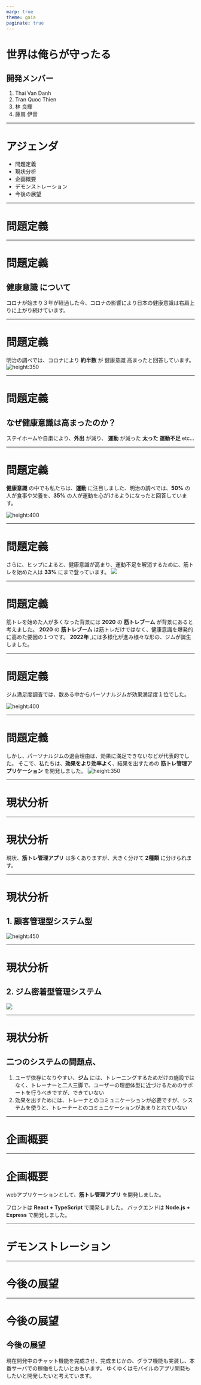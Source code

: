```yaml
---
marp: true
theme: gaia
paginate: true
---
```


<!-- 
_class: cection-title
 -->

# 世界は俺らが守ったる

## 開発メンバー
1. Thai Van Danh
2. Tran Quoc Thien
3. 林 良輝
4. 藤嶌 伊音

----

<!-- 
_class: title-and-body
 -->

# アジェンダ

- 問題定義
- 現状分析
- 企画概要
- デモンストレーション
- 今後の展望

---

<!-- 
_class: cection-title
 -->

# 問題定義

---

<!-- 
_class: title-and-body
 -->

# 問題定義

## __健康意識__ について
  
コロナが始まり３年が経過した今、コロナの影響により日本の健康意識は右肩上りに上がり続けています。

---

<!-- 
_class: title-and-body
 -->

# 問題定義

明治の調べでは、コロナにより __約半数__ が 健康意識 高まったと回答しています。
![height:350](src/keko_ishiki.png)

---

<!-- 
_class: title-and-body
 -->

# 問題定義

## なぜ健康意識は高まったのか？

ステイホームや自粛により、__外出__ が減り、
__運動__ が減った 
__太った__ 
__運動不足__ etc...

---

<!-- 
_class: title-and-body
 -->

# 問題定義

__健康意識__ の中でも私たちは、__運動__ に注目しました、明治の調べでは、__50%__ の人が食事や栄養を、__35%__ の人が運動を心がけるようになったと回答しています。

![height:400](src/anke_ishiki.png)

---

<!-- 
_class: title-and-body
 -->

# 問題定義

さらに、ヒップによると、健康意識が高まり、運動不足を解消するために、筋トレを始めた人は __33%__ にまで登っています。
![](src/gim_ishiki.png)

---

<!-- 
_class: title-and-body
 -->

# 問題定義

筋トレを始めた人が多くなった背景には __2020__ の __筋トレブーム__ が背景にあると考えました。
__2020__ の __筋トレブーム__ は筋トレだけではなく、健康意識を爆発的に高めた要因の１つです。
__2022年__ ,には多様化が進み様々な形の、ジムが誕生しました。

---

<!-- 
_class: title-and-body
 -->

# 問題定義

ジム満足度調査では、数ある中からパーソナルジムが効果満足度１位でした。

![height:400](src/gim_manzoku2.png)

---
<!-- 
_class: title-and-body
 -->

# 問題定義
しかし、パーソナルジムの退会理由は、効果に満足できないなどが代表的でした。
そこで、私たちは、__効果をより効率よく__、結果を出すための __筋トレ管理アプリケーション__ を開発しました。
![height:350](src/gugutta_kekka.png)

---

<!-- 
_class: cection-title
 -->

# 現状分析

---

<!--
_class: title-and-body
 -->

# 現状分析

現状、__筋トレ管理アプリ__ は多くありますが、大きく分けて __2種類__ に分けられます。

---

<!--
_class: title-and-body
 -->

# 現状分析

## 1. 顧客管理型システム型
![height:450](src/mukasino.png)
<!-- ユーザーを顧客として、積極的にアプリを使ってもらい、店舗に来てもらうことを目的としたアプリや、
アプリを月額のサブスクライブ制にして、利用者を継続的に獲得するシステムなどです。
特徴としては、顧客の契約や、トレーニングのスケジュール調整などができます。 -->

---

<!--
_class: title-and-body
 -->

# 現状分析

## 2.  ジム密着型管理システム

![](src/trainer.png)
<!-- ジムの管理者が、ジムの利用者の情報を管理するためシステムです。
ここでは、ジムがシステムを購入し、利用者の個人カルテや、トレーニングのスケジュール調整などができます。
特徴としては、ジムの利用者の情報を管理することが目的です。 -->

---

<!--
_class: title-and-body
 -->

# 現状分析

## 二つのシステムの問題点、

1. ユーザ依存になりやすい、__ジム__ には、トレーニングするためだけの施設ではなく、トレーナーと二人三脚で、ユーザーの理想体型に近づけるためのサポートを行うべきですが、できていない
2. 効果を出すためには、トレーナとのコミュニケーションが必要ですが、システムを使うと、トレーナーとのコミュニケーションがあまりとれていない

---

<!-- 
_class: cection-title
 -->

# 企画概要

---

<!--
_class: title-and-body
 -->

# 企画概要

webアプリケーションとして、__筋トレ管理アプリ__ を開発しました。

フロントは __React + TypeScript__ で開発しました。
バックエンドは __Node.js + Express__ で開発しました。

---
<!-- 
_class: cection-title
 -->

# デモンストレーション

---

<!-- 
_class: cection-title
 -->

# 今後の展望 

---

<!--
_class: title-and-body
 -->

# 今後の展望 

## 今後の展望

現在開発中のチャット機能を完成させ、完成まじかの、グラフ機能も実装し、本番サーバでの稼働をしたいとおもいます。
ゆくゆくはモバイルのアプリ開発もしたいと開発したいと考えています。

